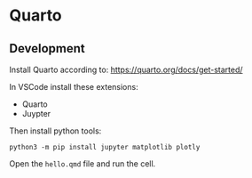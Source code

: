 # Quarto

## Development

Install Quarto according to: <https://quarto.org/docs/get-started/>

In VSCode install these extensions:

* Quarto
* Juypter

Then install python tools:

`python3 -m pip install jupyter matplotlib plotly`

Open the `hello.qmd` file and run the cell.